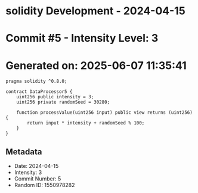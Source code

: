 ﻿# solidity Development - 2024-04-15
# Commit #5 - Intensity Level: 3
# Generated on: 2025-06-07 11:35:41
```solidity
pragma solidity ^0.8.0;

contract DataProcessor5 {
    uint256 public intensity = 3;
    uint256 private randomSeed = 30280;

    function processValue(uint256 input) public view returns (uint256) {
        return input * intensity + randomSeed % 100;
    }
}
```
## Metadata
- Date: 2024-04-15
- Intensity: 3
- Commit Number: 5
- Random ID: 1550978282
